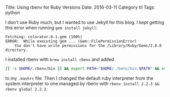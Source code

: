 Title: Using rbenv for Ruby Versions
Date: 2016-03-11
Category til
Tags: python

I don't use Ruby much, but I wanted to use Jekyll for this blog. I kept getting this error when running `gem install jekyll`:


```
Fetching: colorator-0.1.gem (100%)
ERROR:  While executing gem ... (Gem::FilePermissionError)
    You don't have write permissions for the /Library/Ruby/Gems/2.0.0 directory.
```

I installed rbenv with `brew install rbenv` and added

```bash
[[ -s $HOME/.rbenv/bin ]] && export PATH="$HOME/.rbenv/bin:$PATH" && eval "$(rbenv init -)"
```

to my `.bashrc` file. Then I changed the default ruby interpreter from the system interpreter to one managed by rbenv with `rbenv install 2.2.3 && rbenv global 2.2.3`.